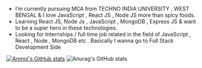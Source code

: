 
                                     
-  I’m currently pursuing MCA from TECHNO INDIA UNIVERSITY , WEST BENGAL & I love JavaScript , React JS , Node JS more than spicy foods.
-  Learning React JS, Node Js , JavaScript , MongoDB , Express JS & want to be a super hero in these technologies.
-  Looking for Internships / full time job related in the field of JavaScript , React , Node , MongoDB etc . Basically I wanna go to Full Stack Development Side

[![Anmol's GitHub stats](https://github-readme-stats.vercel.app/api?username=AnmolSingh-01)](https://github.com/anuraghazra/github-readme-stats)
![Anurag's GitHub stats](https://github-readme-stats.vercel.app/api?username=AnmolSingh-01&show_icons=true)


